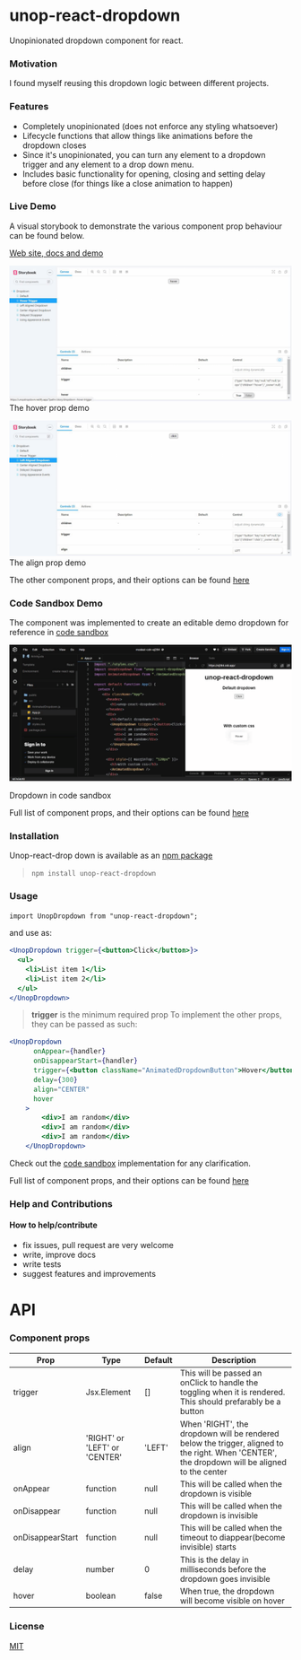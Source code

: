 # unop-react-dropdown

Unopinionated dropdown component for react.

### Motivation

I found myself reusing this dropdown logic between different projects.

### Features

- Completely unopinionated (does not enforce any styling whatsoever)
- Lifecycle functions that allow things like animations before the dropdown closes
- Since it's unopinionated, you can turn any element to a dropdown trigger and any element to a drop down menu.
- Includes basic functionality for opening, closing and setting delay before close (for things like a close animation to happen)

### Live Demo
A visual storybook to demonstrate the various component prop behaviour can be found below.

[Web site, docs and demo](https://unopdropdown.netlify.app/)

![](hover.gif)
The hover prop demo

![](align.gif)
The align prop demo

The other component props, and their options can be found [here](#api)

### Code Sandbox Demo

The component was implemented to create an editable demo dropdown for reference in [code sandbox](https://codesandbox.io/s/modest-cdn-ej284?file=/src/App.js
)

![](codeplay.gif)

Dropdown in code sandbox

Full list of component props, and their options can be found [here](#api)
### Installation
Unop-react-drop down is available as an [npm package](https://www.npmjs.com/package/unop-react-dropdown)

> `npm install unop-react-dropdown`

### Usage

`import UnopDropdown from "unop-react-dropdown";`

and use as:

```jsx
<UnopDropdown trigger={<button>Click</button>}>
  <ul>
    <li>List item 1</li>
    <li>List item 2</li>
  </ul>
</UnopDropdown>
```

> **trigger** is the minimum required prop
To implement the other props, they can be passed as such:

```jsx
<UnopDropdown
      onAppear={handler}
      onDisappearStart={handler}
      trigger={<button className="AnimatedDropdownButton">Hover</button>}
      delay={300}
      align="CENTER"
      hover
    >
        <div>I am random</div>
        <div>I am random</div>
        <div>I am random</div>
    </UnopDropdown>
```

Check out the [code sandbox](https://codesandbox.io/s/modest-cdn-ej284?file=/src/App.js
) implementation for any clarification.

Full list of component props, and their options can be found [here](#api)

### Help and Contributions

#### How to help/contribute

- fix issues, pull request are very welcome
- write, improve docs
- write tests
- suggest features and improvements

# API

### Component props

| Prop             | Type                          | Default | Description                                                                                                                                    |
| ---------------- | ----------------------------- | ------- | ---------------------------------------------------------------------------------------------------------------------------------------------- |
| trigger          | Jsx.Element                   | []      | This will be passed an onClick to handle the toggling when it is rendered. This should prefarably be a button                                  |
| align            | 'RIGHT' or 'LEFT' or 'CENTER' | 'LEFT'  | When 'RIGHT', the dropdown will be rendered below the trigger, aligned to the right. When 'CENTER', the dropdown will be aligned to the center |
| onAppear         | function                      | null    | This will be called when the dropdown is visible                                                                                               |
| onDisappear      | function                      | null    | This will be called when the dropdown is invisible                                                                                             |
| onDisappearStart | function                      | null    | This will be called when the timeout to diappear(become invisible) starts                                                                      |
| delay            | number                        | 0       | This is the delay in milliseconds before the dropdown goes invisible                                                                           |
| hover            | boolean                       | false   | When true, the dropdown will become visible on hover                                                                                           |

### License

[MIT](https://github.com/AkinAguda/unop-react-dropdown/blob/master/LICENSE)
